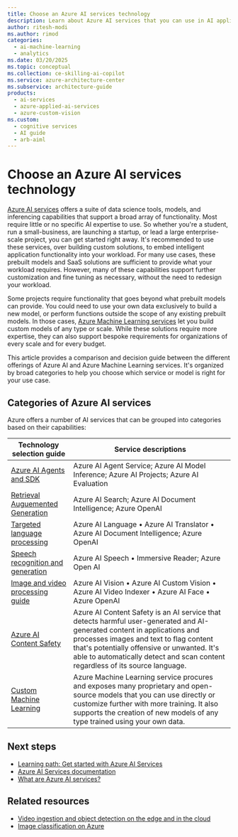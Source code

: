 ```yaml
---
title: Choose an Azure AI services technology
description: Learn about Azure AI services that you can use in AI applications and data flows. Choose the appropriate service for your use case.
author: ritesh-modi
ms.author: rimod
categories:
  - ai-machine-learning
  - analytics
ms.date: 03/20/2025
ms.topic: conceptual
ms.collection: ce-skilling-ai-copilot
ms.service: azure-architecture-center
ms.subservice: architecture-guide
products:
  - ai-services
  - azure-applied-ai-services
  - azure-custom-vision
ms.custom:
  - cognitive services
  - AI guide
  - arb-aiml
---
```


# Choose an Azure AI services technology

[Azure AI services](/azure/ai-services/what-are-ai-services) offers a suite of data science tools, models, and inferencing capabilities that support a broad array of functionality. Most require little or no specific AI expertise to use. So whether you're a student, run a small-business, are launching a startup, or lead a large enterprise-scale project, you can get started right away. It's recommended to use these services, over building custom solutions, to embed intelligent application functionality into your workload. For many use cases, these prebuilt models and SaaS solutions are sufficient to provide what your workload requires. However, many of these capabilities support further customization and fine tuning as necessary, without the need to redesign your workload.

Some projects require functionality that goes beyond what prebuilt models can provide. You could need to use your own data exclusively to build a new model, or perform functions outside the scope of any existing prebuilt models. In those cases, [Azure Machine Learning services](/azure/machine-learning) let you build custom models of any type or scale. While these solutions require more expertise, they can also support bespoke requirements for organizations of every scale and for every budget.

This article provides a comparison and decision guide between the different offerings of Azure AI and Azure Machine Learning services. It's organized by broad categories to help you choose which service or model is right for your use case.

## Categories of Azure AI services

Azure offers a number of AI services that can be grouped into categories based on their capabilities:

| Technology selection guide | Service descriptions |
| --- | --- |
| [Azure AI Agents and SDK](../../../ai-foundry.md) | Azure AI Agent Service; Azure AI Model Inference; Azure AI Projects; Azure AI Evaluation |
| [Retrieval Auguemented Generation](../../ai-ml/guide/rag/rag-solution-design-and-evaluation-guide.md) | Azure AI Search; Azure AI Document Intelligence; Azure OpenAI |
| [Targeted language processing](../ai-services/targeted-language-processing.md) | Azure AI Language &bullet; Azure AI Translator &bullet; Azure AI Document Intelligence; Azure OpenAI |
| [Speech recognition and generation](../ai-services/speech-recognition-generation.md) | Azure AI Speech &bullet; Immersive Reader; Azure Open AI |
| [Image and video processing guide](../ai-services/image-video-processing.md) | Azure AI Vision &bullet; Azure AI Custom Vision &bullet; Azure AI Video Indexer &bullet; Azure AI Face &bullet; Azure OpenAI|
| [Azure AI Content Safety](/azure/ai-services/content-safety/) | Azure AI Content Safety is an AI service that detects harmful user-generated and AI-generated content in applications and processes images and text to flag content that's potentially offensive or unwanted. It's able to automatically detect and scan content regardless of its source language. |
| [Custom Machine Learning](/azure/machine-learning/overview-what-is-azure-machine-learning) | Azure Machine Learning service procures and exposes many proprietary and open-source models that you can use directly or customize further with more training. It also supports the creation of new models of any type trained using your own data. |

## Next steps

- [Learning path: Get started with Azure AI Services](/training/paths/get-started-azure-ai/)
- [Azure AI Services documentation](/azure/ai-services/)
- [What are Azure AI services?](/azure/ai-services/what-are-ai-services)

## Related resources

- [Video ingestion and object detection on the edge and in the cloud](../../ai-ml/idea/video-ingestion-object-detection-edge-cloud.yml)
- [Image classification on Azure](../../example-scenario/ai/intelligent-apps-image-processing.yml)
